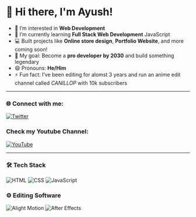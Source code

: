 # 👋 Hi there, I'm Ayush!

- 👀 I’m interested in **Web Development**
- 🌱 I’m currently learning **Full Stack Web Development** JavaScript
- 💻 Built projects like **Online store design**, **Portfolio Website**, and more coming soon!
- 🚀 My goal: Become a **pro developer by 2030** and build something legendary
- 😄 Pronouns: **He/Him**
- ⚡ Fun fact: I’ve been editing for alomst 3 years and run an anime edit channel called *CANILLOP* with 10k subscribers

---
### 🌐 Connect with me:

[![Twitter](https://img.shields.io/badge/-Twitter-blue?style=for-the-badge[&logo=twitter&logoColor=white)](https://x.com/WebDev_Ayush)

###  Check my Youtube Channel:
[![YouTube](https://img.shields.io/badge/YouTube-My_Channel-red?style=for-the-badge&logo=youtube&logoColor=white)](https://youtube.com/@canillop69?si=AFj6aDKwSFGwjjqu)

---

### 🛠 Tech Stack

![HTML](https://img.shields.io/badge/-HTML5-E34F26?style=for-the-badge&logo=html5&logoColor=white)
![CSS](https://img.shields.io/badge/-CSS3-1572B6?style=for-the-badge&logo=css3)
![JavaScript](https://img.shields.io/badge/-JavaScript-F7DF1E?style=for-the-badge&logo=javascript&logoColor=black)

### ⚙️ Editing Software

![Alight Motion](https://img.shields.io/badge/Alight_Motion-Professional_Mobile_Editing-blueviolet?style=flat&logo=app-store-ios&logoColor=white)
![After Effects](https://img.shields.io/badge/After_Effects-Beginner_Editor-9999FF?style=flat&logo=adobe-after-effects&logoColor=white)


